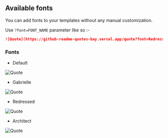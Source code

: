 ## Available fonts

You can add fonts to your templates without any manual customization.

Use `?font=FONT_NAME` parameter like so :-

```md
![Quote](https://github-readme-quotes-bay.vercel.app/quote?font=Redressed)
```

### Fonts

- Default <br>

![Quote](https://github-readme-quotes-bay.vercel.app/quote?theme=dark)

- Gabrielle <br>

![Quote](https://github-readme-quotes-bay.vercel.app/quote?theme=dark&font=Gabrielle)

- Redressed <br>

![Quote](https://github-readme-quotes-bay.vercel.app/quote?theme=dark&font=Redressed)

- Architect <br>

![Quote](https://github-readme-quotes-bay.vercel.app/quote?theme=dark&font=Architect)